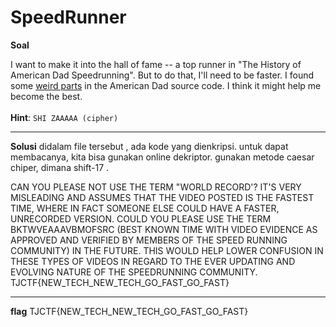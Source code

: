 # SpeedRunner


**Soal**

I want to make it into the hall of fame -- a top runner in "The History of American Dad Speedrunning". But to do that, I'll need to be faster. I found some [weird parts](https://static.tjctf.org/6e61ec43e56cff1441f4cef46594bf75869a2c66cb47e86699e36577fbc746ff_encoded.txt) in the American Dad source code. I think it might help me become the best. <br>  
__Hint__: ```SHI ZAAAAA (cipher)```  

____________________________________

**Solusi** 
didalam file tersebut , ada kode yang dienkripsi.
untuk dapat membacanya, kita bisa gunakan online dekriptor.
gunakan metode caesar chiper, dimana shift-17 .

CAN YOU PLEASE NOT USE THE TERM "WORLD RECORD'? IT'S VERY MISLEADING AND ASSUMES THAT THE VIDEO POSTED IS THE FASTEST TIME, WHERE IN FACT SOMEONE ELSE COULD HAVE A FASTER, UNRECORDED VERSION. COULD YOU PLEASE USE THE TERM BKTWVEAAAVBMOFSRC (BEST KNOWN TIME WITH VIDEO EVIDENCE AS APPROVED AND VERIFIED BY MEMBERS OF THE SPEED RUNNING COMMUNITY) IN THE FUTURE. THIS WOULD HELP LOWER CONFUSION IN THESE TYPES OF VIDEOS IN REGARD TO THE EVER UPDATING AND EVOLVING NATURE OF THE SPEEDRUNNING COMMUNITY. 
TJCTF{NEW_TECH_NEW_TECH_GO_FAST_GO_FAST}


____________________________________

**flag**
TJCTF{NEW_TECH_NEW_TECH_GO_FAST_GO_FAST}

